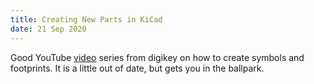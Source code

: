 ```yaml
---
title: Creating New Parts in KiCad
date: 21 Sep 2020
---
```


Good YouTube [video](https://www.youtube.com/watch?v=vaCVh2SAZY4&list=PL3bNyZYHcRSUhUXUt51W6nKvxx2ORvUQB&index=1) series
from digikey on how to create symbols and footprints. It is a little out of date, but gets you in the ballpark.
